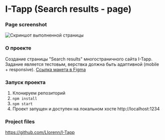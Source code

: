 # I-Tapp (Search results - page)

### Page screenshot
![Скриншот выполненной страницы](https://github.com/Llorenn/I-Tapp/blob/main/Screenshot%20for%20readme.png)

### О проекте
Создание страницы "Search results" многостраничного сайта I-Tapp. Задание является тестовым, верствка должна быть адаптивной (mobile + responsive). [Ссылка макета в Figma](https://www.figma.com/file/HshoIju42mNauM4SxkPB4g/I-Tapp-Copy?node-id=115%3A1170 "Нужно нажать, чтобы перейти)")

### Запуск проекта
1. Клонируем репозиторий
2. `npm install`
3. `npm start`
4. Проект запущен и доступен на локальном хосте http://localhost:1234

### Project files
https://github.com/Llorenn/I-Tapp
